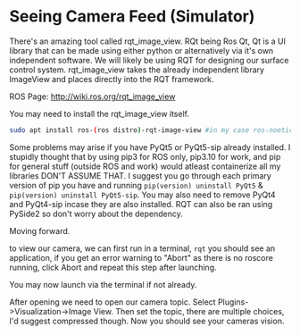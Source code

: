 # Seeing Camera Feed (Simulator)

There's an amazing tool called rqt_image_view. RQt being Ros Qt, Qt is a UI library that can be made using either python or alternatively via it's own independent software. We will likely be using RQT for designing our surface control system. rqt_image_view takes the already independent library ImageView and places directly into the RQT framework. 

ROS Page: http://wiki.ros.org/rqt_image_view 

You may need to install the rqt_image_view itself.

```bash
sudo apt install ros-(ros distro)-rqt-image-view #in my case ros-noetic-rqt-image-view
```

Some problems may arise if you have PyQt5 or PyQt5-sip already installed. I stupidly thought that by using pip3 for ROS only, pip3.10 for work, and pip for general stuff (outside ROS and work) would atleast containerize all my libraries DON'T ASSUME THAT. I suggest you go through each primary version of pip you have and running ```pip(version) uninstall PyQt5``` & ```pip(version) uninstall PyQt5-sip```. You may also need to remove PyQt4 and PyQt4-sip incase they are also installed. RQT can also be ran using PySide2 so don't worry about the dependency.

Moving forward.

to view our camera, we can first run in a terminal, ```rqt``` you should see an application, if you get an error warning to "Abort" as there is no roscore running, click Abort and repeat this step after launching. 

You may now launch via the terminal if not already.

After opening we need to open our camera topic. Select Plugins->Visualization->Image View. Then set the topic, there are multiple choices, I'd suggest compressed though. Now you should see your cameras vision. 